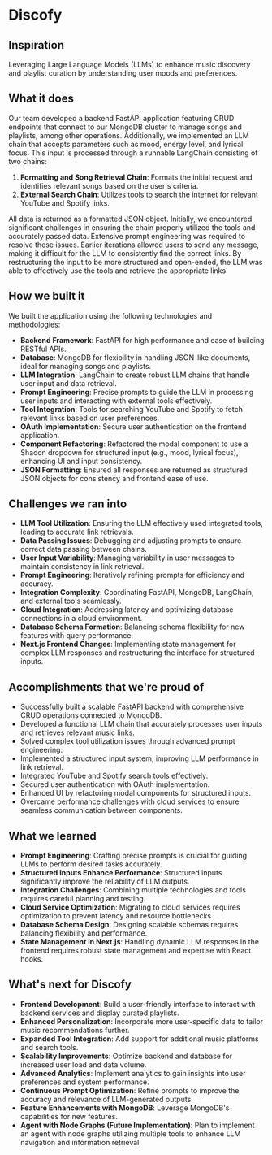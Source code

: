 # Discofy

## Inspiration
Leveraging Large Language Models (LLMs) to enhance music discovery and playlist curation by understanding user moods and preferences.

## What it does
Our team developed a backend FastAPI application featuring CRUD endpoints that connect to our MongoDB cluster to manage songs and playlists, among other operations. Additionally, we implemented an LLM chain that accepts parameters such as mood, energy level, and lyrical focus. This input is processed through a runnable LangChain consisting of two chains:

1. **Formatting and Song Retrieval Chain**: Formats the initial request and identifies relevant songs based on the user's criteria.
2. **External Search Chain**: Utilizes tools to search the internet for relevant YouTube and Spotify links.

All data is returned as a formatted JSON object. Initially, we encountered significant challenges in ensuring the chain properly utilized the tools and accurately passed data. Extensive prompt engineering was required to resolve these issues. Earlier iterations allowed users to send any message, making it difficult for the LLM to consistently find the correct links. By restructuring the input to be more structured and open-ended, the LLM was able to effectively use the tools and retrieve the appropriate links.

## How we built it
We built the application using the following technologies and methodologies:

- **Backend Framework**: FastAPI for high performance and ease of building RESTful APIs.
- **Database**: MongoDB for flexibility in handling JSON-like documents, ideal for managing songs and playlists.
- **LLM Integration**: LangChain to create robust LLM chains that handle user input and data retrieval.
- **Prompt Engineering**: Precise prompts to guide the LLM in processing user inputs and interacting with external tools effectively.
- **Tool Integration**: Tools for searching YouTube and Spotify to fetch relevant links based on user preferences.
- **OAuth Implementation**: Secure user authentication on the frontend application.
- **Component Refactoring**: Refactored the modal component to use a Shadcn dropdown for structured input (e.g., mood, lyrical focus), enhancing UI and input consistency.
- **JSON Formatting**: Ensured all responses are returned as structured JSON objects for consistency and frontend ease of use.

## Challenges we ran into
- **LLM Tool Utilization**: Ensuring the LLM effectively used integrated tools, leading to accurate link retrievals.
- **Data Passing Issues**: Debugging and adjusting prompts to ensure correct data passing between chains.
- **User Input Variability**: Managing variability in user messages to maintain consistency in link retrieval.
- **Prompt Engineering**: Iteratively refining prompts for efficiency and accuracy.
- **Integration Complexity**: Coordinating FastAPI, MongoDB, LangChain, and external tools seamlessly.
- **Cloud Integration**: Addressing latency and optimizing database connections in a cloud environment.
- **Database Schema Formation**: Balancing schema flexibility for new features with query performance.
- **Next.js Frontend Changes**: Implementing state management for complex LLM responses and restructuring the interface for structured inputs.

## Accomplishments that we're proud of
- Successfully built a scalable FastAPI backend with comprehensive CRUD operations connected to MongoDB.
- Developed a functional LLM chain that accurately processes user inputs and retrieves relevant music links.
- Solved complex tool utilization issues through advanced prompt engineering.
- Implemented a structured input system, improving LLM performance in link retrieval.
- Integrated YouTube and Spotify search tools effectively.
- Secured user authentication with OAuth implementation.
- Enhanced UI by refactoring modal components for structured inputs.
- Overcame performance challenges with cloud services to ensure seamless communication between components.

## What we learned
- **Prompt Engineering**: Crafting precise prompts is crucial for guiding LLMs to perform desired tasks accurately.
- **Structured Inputs Enhance Performance**: Structured inputs significantly improve the reliability of LLM outputs.
- **Integration Challenges**: Combining multiple technologies and tools requires careful planning and testing.
- **Cloud Service Optimization**: Migrating to cloud services requires optimization to prevent latency and resource bottlenecks.
- **Database Schema Design**: Designing scalable schemas requires balancing flexibility and performance.
- **State Management in Next.js**: Handling dynamic LLM responses in the frontend requires robust state management and expertise with React hooks.

## What's next for Discofy
- **Frontend Development**: Build a user-friendly interface to interact with backend services and display curated playlists.
- **Enhanced Personalization**: Incorporate more user-specific data to tailor music recommendations further.
- **Expanded Tool Integration**: Add support for additional music platforms and search tools.
- **Scalability Improvements**: Optimize backend and database for increased user load and data volume.
- **Advanced Analytics**: Implement analytics to gain insights into user preferences and system performance.
- **Continuous Prompt Optimization**: Refine prompts to improve the accuracy and relevance of LLM-generated outputs.
- **Feature Enhancements with MongoDB**: Leverage MongoDB's capabilities for new features.
- **Agent with Node Graphs (Future Implementation)**: Plan to implement an agent with node graphs utilizing multiple tools to enhance LLM navigation and information retrieval.
